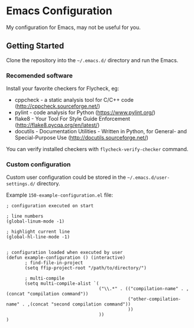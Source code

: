 # Emacs Configuration

My configuration for Emacs, may not be useful for you.


## Getting Started

Clone the repository into the `~/.emacs.d/` directory and run the Emacs.


### Recomended software

Install your favorite checkers for Flycheck, eg:

* cppcheck - a static analysis tool for C/C++ code (http://cppcheck.sourceforge.net/)
* pylint - code analysis for Python (https://www.pylint.org/)
* flake8 - Your Tool For Style Guide Enforcement (http://flake8.pycqa.org/en/latest/)
* docutils - Documentation Utilities - Written in Python, for General- and Special-Purpose Use (http://docutils.sourceforge.net/)

You can verify installed checkers with `flycheck-verify-checker` command.


### Custom configuration

Custom user configuration could be stored in the `~/.emacs.d/user-settings.d/` directory.

Example `150-example-configuration.el` file:

```
; configuration executed on start

; line numbers
(global-linum-mode -1)

; highlight current line
(global-hl-line-mode -1)


; configuration loaded when executed by user
(defun example-configuration () (interactive)
       ; find-file-in-project
       (setq ffip-project-root "/path/to/directory/")

       ; multi-compile
       (setq multi-compile-alist `(
                                   ("\\.*" . (("compilation-name" . ,(concat "compilation command"))
                                              ("other-compilation-name" . ,(concat "second compilation command"))
                                              ))
                                   ))
)
```
